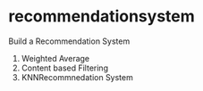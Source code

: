 # recommendationsystem
Build a Recommendation System
1. Weighted Average
2. Content based Filtering
3. KNNRecommnedation System

